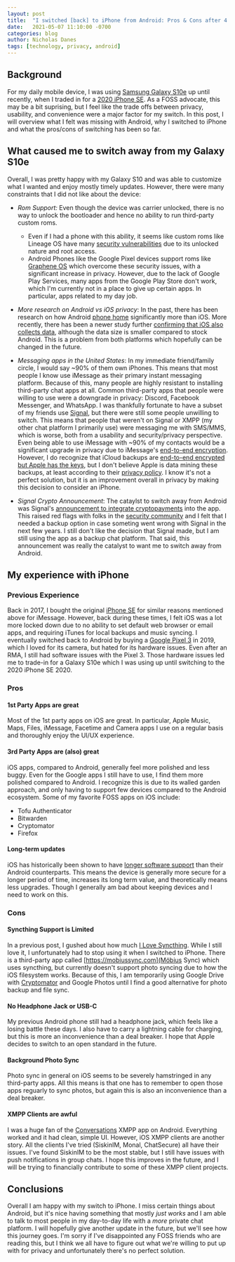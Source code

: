 ```yaml
---
layout: post
title:  "I switched [back] to iPhone from Android: Pros & Cons after 4 weeks"
date:   2021-05-07 11:10:00 -0700
categories: blog
author: Nicholas Danes
tags: [technology, privacy, android]
---
```


## Background

For my daily mobile device, I was using [Samsung Galaxy S10e](https://www.apple.com/iphone-se/) up until recently, when I traded in for a [2020 iPhone SE](https://www.apple.com/iphone-se/). As a FOSS advocate, this may be a bit suprising, but I feel like the trade offs between privacy, usability, and convenience were a major factor for my switch. In this post, I will overview what I felt was missing with Android, why I switched to iPhone and what the pros/cons of switching has been so far. 


## What caused me to switch away from my Galaxy S10e

Overall, I was pretty happy with my Galaxy S10 and was able to customize what I wanted and enjoy mostly timely updates. However, there were many constraints that I did not like about the device:

* *Rom Support:* Even though the device was carrier unlocked, there is no way to unlock the bootloader and hence no ability to run third-party custom roms. 
	+ Even if I had a phone with this ability, it seems like custom roms like Lineage OS have many [security vulnerabilities](https://madaidans-insecurities.github.io/android.html) due to its unlocked nature and root access. 
	+ Android Phones like the Google Pixel devices support roms like [Graphene OS](https://grapheneos.org/) which overcome these security issues, with a significant increase in privacy. However, due to the lack of Google Play Services, many apps from the Google Play Store don't work, which I'm currently not in a place to give up certain apps. In particular, apps related to my day job. 

* *More research on Android vs iOS privacy*: In the past, there has been research on how Android [phone home](https://www.bleepingcomputer.com/news/google/idle-android-phones-send-data-to-google-ten-times-more-often-than-ios-devices-to-apple/) significantly more than iOS. More recently, there has been a newer study further [confirming that iOS also collects data](https://www.tomsguide.com/news/android-ios-data-collection), although the data size is smaller compared to stock Android. This is a problem from both platforms which hopefully can be changed in the future.    

* *Messaging apps in the United States*: In my immediate friend/family circle, I would say ~90% of them own iPhones. This means that most people I know use iMessage as their primary instant messaging platform. Because of this, many people are highly resistant to installing third-party chat apps at all. Common third-party apps that people were willing to use were a downgrade in privacy: Discord, Facebook Messenger, and WhatsApp. I was thankfully fortunate to have a subset of my friends use [Signal](https://signal.org/), but there were still some people unwilling to switch. This means that people that weren't on Signal or XMPP (my other chat platform I primarily use) were messaging me with SMS/MMS, which is worse, both from a usability and security/privacy perspective. Even being able to use iMessage with ~90% of my contacts would be a significant upgrade in privacy due to iMessage's [end-to-end encryption](https://www.apple.com/privacy/features/). However, I do recognize that iCloud backups are [end-to-end encrypted but Apple has the keys](https://support.apple.com/en-us/HT202303), but I don't believe Apple is data mining these backups, at least according to their [privacy policy](https://www.apple.com/legal/privacy/en-ww/). I know it's not a perfect solution, but it is an improvement overall in privacy by making this decision to consider an iPhone.

* *Signal Crypto Announcement*: The cataylst to switch away from Android was Signal's [announcement to integrate cryptopayments](https://signal.org/blog/help-us-test-payments-in-signal/) into the app. This raised red flags with folks in the [security community](https://www.schneier.com/blog/archives/2021/04/wtf-signal-adds-cryptocurrency-support.html) and I felt that I needed a backup option in case someting went wrong with Signal in the next few years. I still don't like the decision that Signal made, but I am still using the app as a backup chat platform. That said, this announcement was really the catalyst to want me to switch away from Android.

## My experience with iPhone

### Previous Experience

Back in 2017, I bought the original [iPhone SE](https://en.wikipedia.org/wiki/IPhone_SE_(1st_generation)) for similar reasons mentioned above for iMessage. However, back during these times, I felt iOS was a lot more locked down due to no ability to set default web browser or email apps, and requiring iTunes for local backups and music syncing. I eventually switched back to Android by buying a [Google Pixel 3](https://www.gsmarena.com/google_pixel_3-9256.php) in 2019, which I loved for its camera, but hated for its hardware issues. Even after an RMA, I still had software issues with the Pixel 3. Those hardware issues led me to trade-in for a Galaxy S10e which I was using up until switching to the 2020 iPhone SE 2020.

### Pros 

#### 1st Party Apps are great

Most of the 1st party apps on iOS are great. In particular, Apple Music, Maps, Files, iMessage, Facetime and Camera apps I use on a regular basis and thoroughly enjoy the UI/UX experience.

#### 3rd Party Apps are (also) great

iOS apps, compared to Android, generally feel more polished and less buggy. Even for the Google apps I still have to use, I find them more polished compared to Android. I recognize this is due to its walled garden approach, and only having to support few devices compared to the Android ecosystem. Some of my favorite FOSS apps on iOS include:

* Tofu Authenticator
* Bitwarden 
* Cryptomator
* Firefox

#### Long-term updates

iOS has historically been shown to have [longer software support](https://www.androidpolice.com/2017/11/02/android-versus-ios-software-updates-revisited-two-years-later/) than their Android counterparts. This means the device is generally more secure for a longer period of time, increases its long term value, and theoretically means less upgrades. Though I generally am bad about keeping devices and I need to work on this.  


### Cons

#### Syncthing Support is Limited

In a previous post, I gushed about how much [I Love Syncthing](/blog/2021/03/11/i-love-syncthing/). While I still love it, I unfortunately had to stop using it when I switched to iPhone. There is a third-party app called [https://mobiussync.com](Möbius Sync) which uses syncthing, but currently doesn't support photo syncing due to how the iOS filesystem works. Because of this, I am temporarily using Google Drive with [Cryptomator](https://cryptomator.org/) and Google Photos until I find a good alternative for photo backup and file sync.  

#### No Headphone Jack or USB-C

My previous Android phone still had a headphone jack, which feels like a losing battle these days. I also have to carry a lightning cable for charging, but this is more an inconvenience than a deal breaker. I hope that Apple decides to switch to an open standard in the future.

#### Background Photo Sync

Photo sync in general on iOS seems to be severely hamstringed in any third-party apps. All this means is that one has to remember to open those apps reguarly to sync photos, but again this is also an inconvenience than a deal breaker.

#### XMPP Clients are awful

I was a huge fan of the [Conversations](https://conversations.im/) XMPP app on Android. Everything worked and it had clean, simple UI. However, iOS XMPP clients are another story. All the clients I've tried (SiskinIM, Monal, ChatSecure) all have their issues. I've found SiskinIM to be the most stable, but I still have issues with push notifications in group chats. I hope this improves in the future, and I will be trying to financially contribute to some of these XMPP client projects. 

## Conclusions

Overall I am happy with my switch to iPhone. I miss certain things about Android, but it's nice having something that mostly *just works* and I am able to talk to most people in my day-to-day life with a *more* private chat platform. I will hopefully give another update in the future, but we'll see how this journey goes. I'm sorry if I've disappointed any FOSS friends who are reading this, but I think we all have to figure out what we're willing to put up with for privacy and unfortunately there's no perfect solution. 

